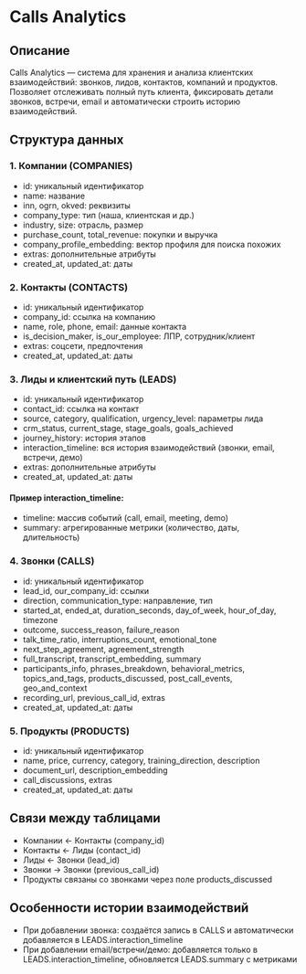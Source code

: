 # Calls Analytics

## Описание

Calls Analytics — система для хранения и анализа клиентских взаимодействий: звонков, лидов, контактов, компаний и продуктов. Позволяет отслеживать полный путь клиента, фиксировать детали звонков, встречи, email и автоматически строить историю взаимодействий.

## Структура данных

### 1. Компании (COMPANIES)
- id: уникальный идентификатор
- name: название
- inn, ogrn, okved: реквизиты
- company_type: тип (наша, клиентская и др.)
- industry, size: отрасль, размер
- purchase_count, total_revenue: покупки и выручка
- company_profile_embedding: вектор профиля для поиска похожих
- extras: дополнительные атрибуты
- created_at, updated_at: даты

### 2. Контакты (CONTACTS)
- id: уникальный идентификатор
- company_id: ссылка на компанию
- name, role, phone, email: данные контакта
- is_decision_maker, is_our_employee: ЛПР, сотрудник/клиент
- extras: соцсети, предпочтения
- created_at, updated_at: даты

### 3. Лиды и клиентский путь (LEADS)
- id: уникальный идентификатор
- contact_id: ссылка на контакт
- source, category, qualification, urgency_level: параметры лида
- crm_status, current_stage, stage_goals, goals_achieved
- journey_history: история этапов
- interaction_timeline: вся история взаимодействий (звонки, email, встречи, демо)
- extras: дополнительные атрибуты
- created_at, updated_at: даты

#### Пример interaction_timeline:
- timeline: массив событий (call, email, meeting, demo)
- summary: агрегированные метрики (количество, даты, длительность)

### 4. Звонки (CALLS)
- id: уникальный идентификатор
- lead_id, our_company_id: ссылки
- direction, communication_type: направление, тип
- started_at, ended_at, duration_seconds, day_of_week, hour_of_day, timezone
- outcome, success_reason, failure_reason
- talk_time_ratio, interruptions_count, emotional_tone
- next_step_agreement, agreement_strength
- full_transcript, transcript_embedding, summary
- participants_info, phrases_breakdown, behavioral_metrics, topics_and_tags, products_discussed, post_call_events, geo_and_context
- recording_url, previous_call_id, extras
- created_at, updated_at: даты

### 5. Продукты (PRODUCTS)
- id: уникальный идентификатор
- name, price, currency, category, training_direction, description
- document_url, description_embedding
- call_discussions, extras
- created_at, updated_at: даты

## Связи между таблицами
- Компании ← Контакты (company_id)
- Контакты ← Лиды (contact_id)
- Лиды ← Звонки (lead_id)
- Звонки → Звонки (previous_call_id)
- Продукты связаны со звонками через поле products_discussed

## Особенности истории взаимодействий
- При добавлении звонка: создаётся запись в CALLS и автоматически добавляется в LEADS.interaction_timeline
- При добавлении email/встречи/демо: добавляется только в LEADS.interaction_timeline, обновляется LEADS.summary с метриками